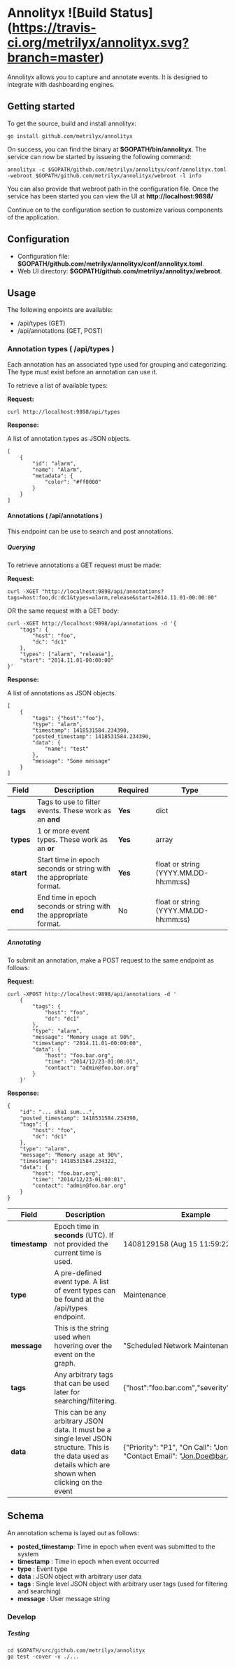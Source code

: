 # Annolityx ![Build Status] (https://travis-ci.org/metrilyx/annolityx.svg?branch=master)

Annolityx allows you to capture and annotate events.  It is designed to integrate with dashboarding engines.

## Getting started

To get the source, build and install annolityx:

    go install github.com/metrilyx/annolityx

On success, you can find the binary at **$GOPATH/bin/annolityx**.  The service can now be started by issueing the following command:

    annolityx -c $GOPATH/github.com/metrilyx/annolityx/conf/annolityx.toml -webroot $GOPATH/github.com/metrilyx/annolityx/webroot -l info    

You can also provide that webroot path in the configuration file.  Once the service has been started you can view the UI at **http://localhost:9898/**

Continue on to the configuration section to customize various components of the application.


## Configuration

- Configuration file: **$GOPATH/github.com/metrilyx/annolityx/conf/annolityx.toml**.  
- Web UI directory: **$GOPATH/github.com/metrilyx/annolityx/webroot**.


## Usage

The following enpoints are available:

* /api/types       (GET)
* /api/annotations (GET, POST)


### Annotation types ( /api/types )

Each annotation has an associated type used for grouping and categorizing.  The type must exist before an annotation can use it.

To retrieve a list of available types:

**Request:**

    curl http://localhost:9898/api/types

**Response:**

A list of annotation types as JSON objects.

    [
        {
            "id": "alarm",
            "name": "Alarm",
            "metadata": {
                "color": "#ff0000"
            }
        }
    ]

#### Annotations ( /api/annotations )

This endpoint can be use to search and post annotations.

##### Querying

To retrieve annotations a GET request must be made:

**Request:**

    curl -XGET "http://localhost:9898/api/annotations?tags=host:foo,dc:dc1&types=alarm,release&start=2014.11.01-00:00:00"

OR the same request with a GET body:

    curl -XGET http://localhost:9898/api/annotations -d '{
        "tags": {
            "host": "foo",
            "dc": "dc1"
        },
        "types": ["alarm", "release"],
        "start": "2014.11.01-00:00:00"
    }'


**Response:**

A list of annotations as JSON objects.

    [
        {
            "tags": {"host":"foo"},
            "type": "alarm",
            "timestamp": 1418531584.234390,
            "posted_timestamp": 1418531584.234390,
            "data": {
                "name": "test"
            },
            "message": "Some message"
        }
    ]

| Field | Description | Required | Type |
|-------|-------------| ----------|------|
|**tags**|Tags to use to filter events.  These work as an **and**| **Yes**| dict|
|**types**|1 or more event types.  These work as an **or**|**Yes**| array |
|**start**|Start time in epoch seconds or string with the appropriate format. |**Yes**| float or string (YYYY.MM.DD-hh:mm:ss) |
|**end**|End time in epoch seconds or string with the appropriate format. |No| float or string (YYYY.MM.DD-hh:mm:ss) |


##### Annotating

To submit an annotation, make a POST request to the same endpoint as follows:

**Request:**

    curl -XPOST http://localhost:9898/api/annotations -d '
        {
            "tags": {
                "host": "foo",
                "dc": "dc1"
            },
            "type": "alarm",
            "message": "Memory usage at 90%",
            "timestamp": "2014.11.01-00:00:00",
            "data": {
                "host": "foo.bar.org",
                "time": "2014/12/23-01:00:01",
                "contact": "admin@foo.bar.org"
            }
        }'

**Response:**

    {
        "id": "... sha1 sum...",
        "posted_timestamp": 1418531584.234390,
        "tags": {
            "host": "foo",
            "dc": "dc1"
        },
        "type": "alarm",
        "message": "Memory usage at 90%",
        "timestamp": 1418531584.234322,
        "data": {
            "host": "foo.bar.org",
            "time": "2014/12/23-01:00:01",
            "contact": "admin@foo.bar.org"
        }
    }


| Field | Description | Example | Required | Type |
|-------|-------------|---------|----------|------|
| **timestamp** | Epoch time in **seconds** (UTC).  If not provided the current time is used. | 1408129158 (Aug 15 11:59:22 2014) | No | float or string (YYYY.MM.DD-hh:mm:ss) |
| **type** | A pre-defined event type.  A list of event types can be found at the /api/types endpoint. | Maintenance | **Yes** | string |
| **message** | This is the string used when hovering over the event on the graph. | "Scheduled Network Maintenance"| **Yes** | string |
| **tags** | Any arbitrary tags that can be used later for searching/filtering. | {"host":"foo.bar.com","severity":"Warning"}| **Yes** | dict |
| **data** | This can be any arbitrary JSON data.  It must be a single level JSON structure. This is the data used as details which are shown when clicking on the event| {"Priority": "P1", "On Call": "Jon Doe", "Contact Email": "Jon.Doe@bar.com" }| No | dict |


## Schema

An annotation schema is layed out as follows:

* **posted_timestamp**: Time in epoch when event was submitted to the system
* **timestamp**       : Time in epoch when event occurred
* **type**            : Event type
* **data**            : JSON object with arbitrary user data
* **tags**            : Single level JSON object with arbitrary user tags (used for filtering and searching)
* **message**         : User message string

### Develop

##### Testing

    cd $GOPATH/src/github.com/metrilyx/annolityx
    go test -cover -v ./...
